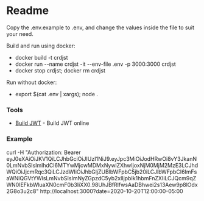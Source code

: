 # Readme

Copy the .env.example to .env, and change the values inside the file to suit your need.

Build and run using docker:
  - docker build -t crdjst
  - docker run --name crdjst -it --env-file .env -p 3000:3000 crdjst
  - docker stop crdjst; docker rm crdjst
 
Run without docker:
  - export $(cat .env | xargs); node .

### Tools

* [Build JWT] - Build JWT online

   [Build JWT]: <http://jwtbuilder.jamiekurtz.com/>
   
### Example

curl -H "Authorization: Bearer eyJ0eXAiOiJKV1QiLCJhbGciOiJIUzI1NiJ9.eyJpc3MiOiJodHRwOi8vY3JkanN0LmNvbSIsImlhdCI6MTYwMjcwMDMxNywiZXhwIjoxNjM0MjM2MzE3LCJhdWQiOiJjcmRqc3QiLCJzdWIiOiJhbGljZUBlbWFpbC5jb20iLCJlbWFpbCI6ImFsaWNlQGVtYWlsLmNvbSIsImNyZGpzdC5yb2xlIjpbIk1hbmFnZXIiLCJQcm9qZWN0IEFkbWluaXN0cmF0b3IiXX0.98UhJBfRlfwsAaDBhwei2s13Aew9p8lOdx2G8o3u2c8" http://localhost:3000?date=2020-10-20T12:00:00-05:00
